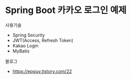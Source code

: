 # Spring Boot 카카오 로그인 예제

사용기술
- Spring Security
- JWT(Access, Refresh Token)
- Kakao Login
- MyBatis

블로그
- https://epguy.tistory.com/22
